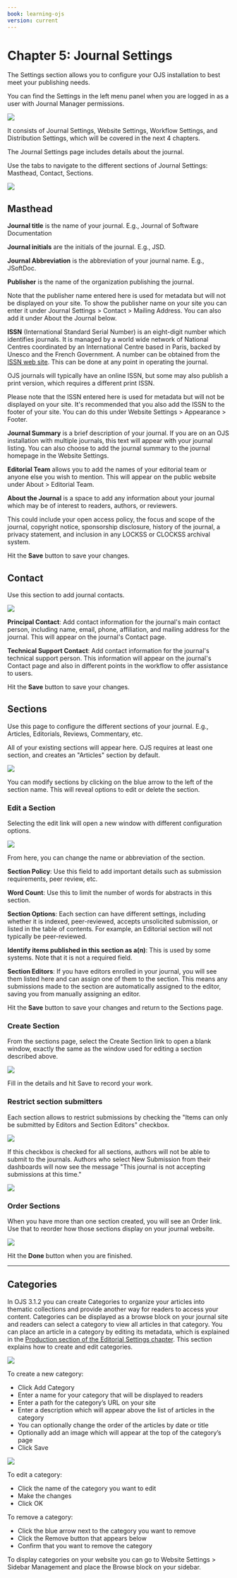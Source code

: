 ```yaml
---
book: learning-ojs
version: current
---
```

# Chapter 5: Journal Settings

The Settings section allows you to configure your OJS installation to best meet your publishing needs.

You can find the Settings in the left menu panel when you are logged in as a user with Journal Manager permissions.

![](./assets/learning-ojs3.1-jm-settings-journal.png)

It consists of Journal Settings, Website Settings, Workflow Settings, and Distribution Settings, which will be covered in the next 4 chapters.

The Journal Settings page includes details about the journal.

Use the tabs to navigate to the different sections of Journal Settings: Masthead, Contact, Sections.

![](./assets/learning-ojs3.2-jm-settings-journal-page.png)

## Masthead

**Journal title** is the name of your journal. E.g., Journal of Software Documentation

**Journal initials** are the initials of the journal. E.g., JSD.

**Journal Abbreviation** is the abbreviation of your journal name. E.g., JSoftDoc.

**Publisher** is the name of the organization publishing the journal.

Note that the publisher name entered here is used for metadata but will not be displayed on your site. To show the publisher name on your site you can enter it under Journal Settings > Contact > Mailing Address. You can also add it under About the Journal below.

**ISSN** \(International Standard Serial Number\) is an eight-digit number which identifies journals. It is managed by a world wide network of National Centres coordinated by an International Centre based in Paris, backed by Unesco and the French Government. A number can be obtained from the [ISSN web site](http://www.issn.org/). This can be done at any point in operating the journal.

OJS journals will typically have an online ISSN, but some may also publish a print version, which requires a different print ISSN.

Please note that the ISSN entered here is used for metadata but will not be displayed on your site. It's recommended that you also add the ISSN to the footer of your site. You can do this under Website Settings > Appearance > Footer.

**Journal Summary** is a brief description of your journal. If you are on an OJS installation with multiple journals, this text will appear with your journal listing. You can also choose to add the journal summary to the journal homepage in the Website Settings.

**Editorial Team** allows you to add the names of your editorial team or anyone else you wish to mention. This will appear on the public website under About &gt; Editorial Team.

**About the Journal** is a space to add any information about your journal which may be of interest to readers, authors, or reviewers.

This could include your open access policy, the focus and scope of the journal, copyright notice, sponsorship disclosure, history of the journal, a privacy statement, and inclusion in any LOCKSS or CLOCKSS archival system.

Hit the **Save** button to save your changes.

## Contact

Use this section to add journal contacts.

![](./assets/learning-ojs3.2-jm-settings-journal-contact.png)

**Principal Contact**: Add contact information for the journal's main contact person, including name, email, phone, affiliation, and mailing address for the journal. This will appear on the journal's Contact page.

**Technical Support Contact**: Add contact information for the journal's technical support person. This information will appear on the journal's Contact page and also in different points in the workflow to offer assistance to users.

Hit the **Save** button to save your changes.

## Sections

Use this page to configure the different sections of your journal. E.g., Articles, Editorials, Reviews, Commentary, etc.

All of your existing sections will appear here. OJS requires at least one section, and creates an "Articles" section by default.

![](./assets/learning-ojs3.2-jm-settings-journal-sections.png)

You can modify sections by clicking on the blue arrow to the left of the section name. This will reveal options to edit or delete the section.

### Edit a Section

Selecting the edit link will open a new window with different configuration options.

![](./assets/learning-ojs-3.2-settings-website-settings-sections-edit-1.png)

From here, you can change the name or abbreviation of the section.

**Section Policy**: Use this field to add important details such as submission requirements, peer review, etc.

**Word Count**: Use this to limit the number of words for abstracts in this section.

**Section Options**: Each section can have different settings, including whether it is indexed, peer-reviewed, accepts unsolicited submission, or listed in the table of contents. For example, an Editorial section will not typically be peer-reviewed.

**Identify items published in this section as a\(n\)**: This is used by some systems. Note that it is not a required field.

**Section Editors**: If you have editors enrolled in your journal, you will see them listed here and can assign one of them to the section. This means any submissions made to the section are automatically assigned to the editor, saving you from manually assigning an editor.

Hit the **Save** button to save your changes and return to the Sections page.

### Create Section

From the sections page, select the Create Section link to open a blank window, exactly the same as the window used for editing a section described above.

![](./assets/learning-ojs-3.2-settings-website-settings-sections-create.png)

Fill in the details and hit Save to record your work.

### Restrict section submitters

Each section allows to restrict submissions by checking the "Items can only be submitted by Editors and Section Editors" checkbox.

![](./assets/learning-ojs3.2-jm-settings-journal-sections-restrict.png)

If this checkbox is checked for all sections, authors will not be able to submit to the journals. Authors who select New Submission from their dashboards will now see the message "This journal is not accepting submissions at this time."

![](./assets/learning-ojs3.1-jm-settings-journal-not-accepting-submissions.png)

### Order Sections

When you have more than one section created, you will see an Order link. Use that to reorder how those sections display on your journal website.

![](./assets/learning-ojs3.2-jm-settings-journal-sections-order.png)

Hit the **Done** button when you are finished.

<hr />

## Categories
In OJS 3.1.2 you can create Categories to organize your articles into thematic collections and provide another way for readers to access your content. Categories can be displayed as a browse block on your journal site and readers can select a category to view all articles in that category. You can place an article in a category by editing its metadata, which is explained in the [Production section of the Editorial Settings chapter](./editorial-workflow.md#production). This section explains how to create and edit categories.

![](./assets/learning-ojs3.1-categories-menu.png)

To create a new category:
* Click Add Category
* Enter a name for your category that will be displayed to readers
* Enter a path for the category’s URL on your site
* Enter a description which will appear above the list of articles in the category
* You can optionally change the order of the articles by date or title
* Optionally add an image which will appear at the top of the category’s page
* Click Save

![](./assets/learning-ojs3.1-create-category.png)

To edit a category:
* Click the name of the category you want to edit
* Make the changes
* Click OK

To remove a category:
* Click the blue arrow next to the category you want to remove
* Click the Remove button that appears below
* Confirm that you want to remove the category

To display categories on your website you can go to Website Settings > Sidebar Management and place the Browse block on your sidebar.
